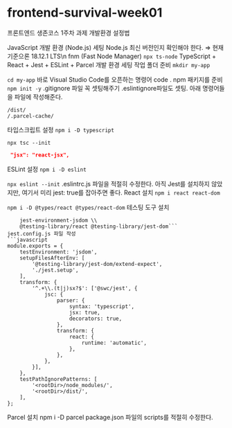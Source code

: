 # frontend-survival-week01

프론트엔드 생존코스 1주차 과제
개발환경 설정법

JavaScript 개발 환경 (Node.js) 세팅
Node.js 최신 버전인지 확인해야 한다. ⇒ 현재 기준으론 18.12.1 LTS\n
fnm (Fast Node Manager)
```npx ts-node```
TypeScript + React + Jest + ESLint + Parcel 개발 환경 세팅
작업 폴더 준비
```mkdir my-app```

```cd my-app```
바로 Visual Studio Code를 오픈하는 명령어
code .
npm 패키지를 준비
```npm init -y```
.gitignore 파일 꼭 셋팅해주기
.eslintignore파일도 셋팅. 아래 명령어들을 파일에 작성해준다.

```/node_modules/
/dist/
/.parcel-cache/
```

타입스크립트 설정
```npm i -D typescript```

```npx tsc --init```

```tsconfig.json 파일의 jsx 속성을 변경한다.\\
 "jsx": "react-jsx", 
 ```

ESLint 설정
```npm i -D eslint```

```npx eslint --init```
.eslintrc.js 파일을 적절히 수정한다. 아직 Jest를 설치하지 않았지만, 여기서 미리 jest: true를 잡아주면 좋다.
React 설치
```npm i react react-dom```

```npm i -D @types/react @types/react-dom```
테스팅 도구 설치

```npm i -D jest @types/jest @swc/core @swc/jest \\
    jest-environment-jsdom \\
    @testing-library/react @testing-library/jest-dom```
jest.config.js 파일 작성
```javascript
module.exports = {
    testEnvironment: 'jsdom',
    setupFilesAfterEnv: [
        '@testing-library/jest-dom/extend-expect',
        './jest.setup',
    ],
    transform: {
        '^.+\\.(t|j)sx?$': ['@swc/jest', {
            jsc: {
                parser: {
                    syntax: 'typescript',
                    jsx: true,
                    decorators: true,
                },
                transform: {
                    react: {
                        runtime: 'automatic',
                    },
                },
            },
        }],
    },
    testPathIgnorePatterns: [
        '<rootDir>/node_modules/',
        '<rootDir>/dist/',
    ],
};
```

Parcel 설치
npm i -D parcel
package.json 파일의 scripts를 적절히 수정한다.
